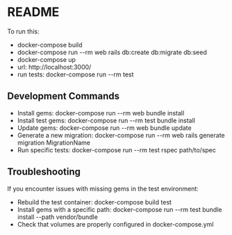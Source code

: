 # README

To run this:

* docker-compose build
* docker-compose run --rm web rails db:create db:migrate db:seed
* docker-compose up
* url: http://localhost:3000/
* run tests: docker-compose run --rm test

## Development Commands

* Install gems: docker-compose run --rm web bundle install
* Install test gems: docker-compose run --rm test bundle install
* Update gems: docker-compose run --rm web bundle update
* Generate a new migration: docker-compose run --rm web rails generate migration MigrationName
* Run specific tests: docker-compose run --rm test rspec path/to/spec

## Troubleshooting

If you encounter issues with missing gems in the test environment:
* Rebuild the test container: docker-compose build test
* Install gems with a specific path: docker-compose run --rm test bundle install --path vendor/bundle
* Check that volumes are properly configured in docker-compose.yml